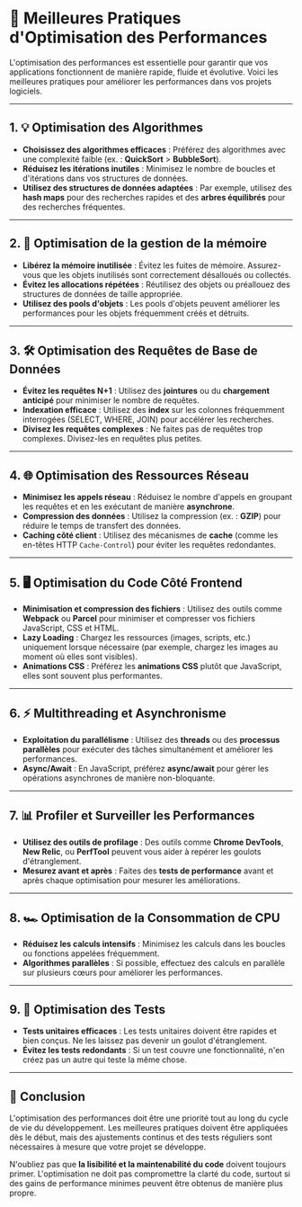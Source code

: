 # 🚀 Meilleures Pratiques d'Optimisation des Performances

L'optimisation des performances est essentielle pour garantir que vos applications fonctionnent de manière rapide, fluide et évolutive. Voici les meilleures pratiques pour améliorer les performances dans vos projets logiciels.

---

## 1. 💡 **Optimisation des Algorithmes**

- **Choisissez des algorithmes efficaces** : Préférez des algorithmes avec une complexité faible (ex. : **QuickSort** > **BubbleSort**).
- **Réduisez les itérations inutiles** : Minimisez le nombre de boucles et d'itérations dans vos structures de données.
- **Utilisez des structures de données adaptées** : Par exemple, utilisez des **hash maps** pour des recherches rapides et des **arbres équilibrés** pour des recherches fréquentes.

---

## 2. 🧠 **Optimisation de la gestion de la mémoire**

- **Libérez la mémoire inutilisée** : Évitez les fuites de mémoire. Assurez-vous que les objets inutilisés sont correctement désalloués ou collectés.
- **Évitez les allocations répétées** : Réutilisez des objets ou préallouez des structures de données de taille appropriée.
- **Utilisez des pools d'objets** : Les pools d'objets peuvent améliorer les performances pour les objets fréquemment créés et détruits.

---

## 3. 🛠️ **Optimisation des Requêtes de Base de Données**

- **Évitez les requêtes N+1** : Utilisez des **jointures** ou du **chargement anticipé** pour minimiser le nombre de requêtes.
- **Indexation efficace** : Utilisez des **index** sur les colonnes fréquemment interrogées (SELECT, WHERE, JOIN) pour accélérer les recherches.
- **Divisez les requêtes complexes** : Ne faites pas de requêtes trop complexes. Divisez-les en requêtes plus petites.

---

## 4. 🌐 **Optimisation des Ressources Réseau**

- **Minimisez les appels réseau** : Réduisez le nombre d'appels en groupant les requêtes et en les exécutant de manière **asynchrone**.
- **Compression des données** : Utilisez la compression (ex. : **GZIP**) pour réduire le temps de transfert des données.
- **Caching côté client** : Utilisez des mécanismes de **cache** (comme les en-têtes HTTP `Cache-Control`) pour éviter les requêtes redondantes.

---

## 5. 🖥️ **Optimisation du Code Côté Frontend**

- **Minimisation et compression des fichiers** : Utilisez des outils comme **Webpack** ou **Parcel** pour minimiser et compresser vos fichiers JavaScript, CSS et HTML.
- **Lazy Loading** : Chargez les ressources (images, scripts, etc.) uniquement lorsque nécessaire (par exemple, chargez les images au moment où elles sont visibles).
- **Animations CSS** : Préférez les **animations CSS** plutôt que JavaScript, elles sont souvent plus performantes.

---

## 6. ⚡ **Multithreading et Asynchronisme**

- **Exploitation du parallélisme** : Utilisez des **threads** ou des **processus parallèles** pour exécuter des tâches simultanément et améliorer les performances.
- **Async/Await** : En JavaScript, préférez **async/await** pour gérer les opérations asynchrones de manière non-bloquante.

---

## 7. 📊 **Profiler et Surveiller les Performances**

- **Utilisez des outils de profilage** : Des outils comme **Chrome DevTools**, **New Relic**, ou **PerfTool** peuvent vous aider à repérer les goulots d'étranglement.
- **Mesurez avant et après** : Faites des **tests de performance** avant et après chaque optimisation pour mesurer les améliorations.

---

## 8. 🏎️ **Optimisation de la Consommation de CPU**

- **Réduisez les calculs intensifs** : Minimisez les calculs dans les boucles ou fonctions appelées fréquemment.
- **Algorithmes parallèles** : Si possible, effectuez des calculs en parallèle sur plusieurs cœurs pour améliorer les performances.

---

## 9. 🧪 **Optimisation des Tests**

- **Tests unitaires efficaces** : Les tests unitaires doivent être rapides et bien conçus. Ne les laissez pas devenir un goulot d'étranglement.
- **Évitez les tests redondants** : Si un test couvre une fonctionnalité, n'en créez pas un autre qui teste la même chose.

---

## 🎯 Conclusion

L'optimisation des performances doit être une priorité tout au long du cycle de vie du développement. Les meilleures pratiques doivent être appliquées dès le début, mais des ajustements continus et des tests réguliers sont nécessaires à mesure que votre projet se développe.

N'oubliez pas que **la lisibilité et la maintenabilité du code** doivent toujours primer. L'optimisation ne doit pas compromettre la clarté du code, surtout si des gains de performance minimes peuvent être obtenus de manière plus propre.

